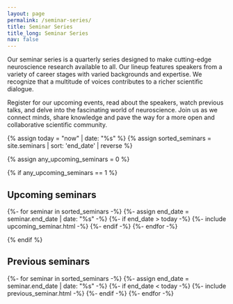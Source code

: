 ```yaml
---
layout: page
permalink: /seminar-series/
title: Seminar Series
title_long: Seminar Series
nav: false
---
```

Our seminar series is a quarterly series designed to make cutting-edge neuroscience research available to all.  Our lineup features speakers from a variety of career stages with varied backgrounds and expertise.  We recognize that a multitude of voices contributes to a richer scientific dialogue. 

Register for our upcoming events, read about the speakers, watch previous talks, and delve into the fascinating world of neuroscience. Join us as we connect minds, share knowledge and pave the way for a more open and collaborative scientific community.

{% assign today = "now" | date: "%s" %}
{% assign sorted_seminars = site.seminars | sort: 'end_date' | reverse %}

{% assign any_upcoming_seminars = 0 %}

{% if any_upcoming_seminars == 1 %}

<h2>Upcoming seminars</h2>

  <!-- Generate cards for each prevous seminar -->
  <div class="grid">
    {%- for seminar in sorted_seminars -%}
      {%- assign end_date = seminar.end_date | date: "%s" -%}
      {%- if end_date > today -%}
        {%- include upcoming_seminar.html -%}
      {%- endif -%}
    {%- endfor -%}
  </div>
  <p></p>
{% endif %}

<h2>Previous seminars</h2>

  <!-- Generate cards for each prevous seminar -->
  <div class="grid">
    {%- for seminar in sorted_seminars -%}
      {%- assign end_date = seminar.end_date | date: "%s" -%}
      {%- if end_date < today -%}
        {%- include previous_seminar.html -%}
      {%- endif -%}
    {%- endfor -%}
  </div>

